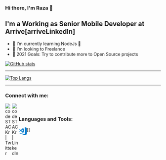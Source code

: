 ### Hi there, I'm Raza 👋

## I'm a Working as Senior Mobile Developer at Arrive[arriveLinkedIn]

- 🌱 I’m currently learning NodeJs 🤣
- 👯 I’m looking to Freelance
- 🥅 2021 Goals: Try to contribute more to Open Source projects


[![GitHub stats](https://github-readme-stats.vercel.app/api?username=envy13&count_private=true&show_icons=true&theme=material-palenight&border_radius=10px&hide_title=true)](https://github.com/anuraghazra/github-readme-stats)
____

[![Top Langs](https://github-readme-stats.vercel.app/api/top-langs/?username=envy13&langs_count=6&hide_title=true)](https://github.com/anuraghazra/github-readme-stats)

____

### Connect with me:

[<img align="left" alt="codeSTACKr | Twitter" width="22px" src="https://cdn.jsdelivr.net/npm/simple-icons@v3/icons/twitter.svg" />][twitter]
[<img align="left" alt="codeSTACKr | LinkedIn" width="22px" src="https://cdn.jsdelivr.net/npm/simple-icons@v3/icons/linkedin.svg" />][linkedin]

<br />

### Languages and Tools:

[<img align="left" alt="Visual Studio Code" width="26px" src="https://raw.githubusercontent.com/github/explore/80688e429a7d4ef2fca1e82350fe8e3517d3494d/topics/visual-studio-code/visual-studio-code.png" />]


<br />
<br />

[Arrive]: https://www.linkedin.com/company/arriveschool/
[twitter]: https://twitter.com/raza_nkv
[linkedin]: https://www.linkedin.com/in/raza-abbas-86981a154/

